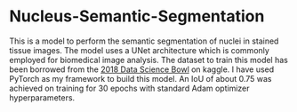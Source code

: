 # Nucleus-Semantic-Segmentation
This is a model to perform the semantic segmentation of nuclei in stained tissue images. The model uses a UNet architecture which is commonly employed for biomedical image analysis. The dataset to train this model has been borrowed from the [2018 Data Science Bowl](https://www.kaggle.com/c/data-science-bowl-2018) on kaggle. I have used PyTorch as my framework to build this model. An IoU of about 0.75 was achieved on training for 30 epochs with standard Adam optimizer hyperparameters.
